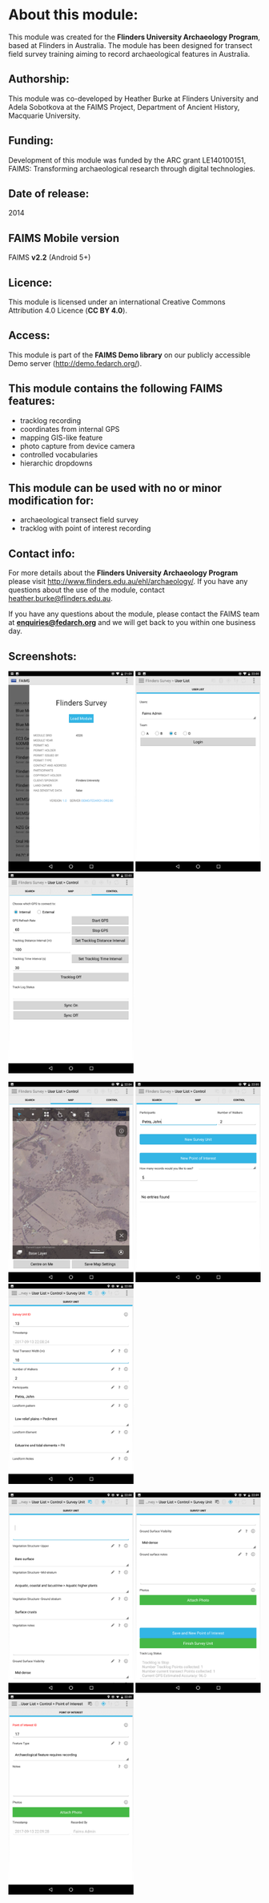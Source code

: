 # About this module:
This module was created for the **Flinders University Archaeology Program**, based at Flinders in Australia. The module has been designed for transect field survey training aiming to record archaeological features in Australia.

## Authorship:
This module was co-developed by Heather Burke at Flinders University and Adela Sobotkova at the FAIMS Project, Department of Ancient History, Macquarie University.

## Funding:
Development of this module was funded by the ARC grant LE140100151, FAIMS: Transforming archaeological research through digital technologies.


## Date of release:
2014 

## FAIMS Mobile version
FAIMS **v2.2** (Android 5+)

## Licence:
This module is licensed under an international Creative Commons Attribution 4.0 Licence (**CC BY 4.0**).

## Access:
This module is part of the **FAIMS Demo library** on our publicly accessible Demo server (http://demo.fedarch.org/). 

## This module contains the following FAIMS features:
* tracklog recording
* coordinates from internal GPS
* mapping GIS-like feature
* photo capture from device camera
* controlled vocabularies
* hierarchic dropdowns

## This module can be used with no or minor modification for:
* archaeological transect field survey
* tracklog with point of interest recording

## Contact info:
For more details about the **Flinders University Archaeology Program** please visit http://www.flinders.edu.au/ehl/archaeology/. If you have any questions about the use of the module, contact heather.burke@flinders.edu.au.

If you have any questions about the module, please contact the FAIMS team at **enquiries@fedarch.org** and we will get back to you within one business day.

## Screenshots:

<p align="left">
  <img src="https://github.com/FAIMS/Flinders-Survey/blob/master/screenshots/Screenshot_20170913-215950.png" width="250"/>
  <img src="https://github.com/FAIMS/Flinders-Survey/blob/master/screenshots/Screenshot_20170913-220031.png" width="250"/>
  <img src="https://github.com/FAIMS/Flinders-Survey/blob/master/screenshots/Screenshot_20170913-220341.png" width="250"/>
</p>

<p align="left">
  <img src="https://github.com/FAIMS/Flinders-Survey/blob/master/screenshots/Screenshot_20170913-220424.png" width="250"/>
  <img src="https://github.com/FAIMS/Flinders-Survey/blob/master/screenshots/Screenshot_20170913-220502.png" width="250"/>
  <img src="https://github.com/FAIMS/Flinders-Survey/blob/master/screenshots/Screenshot_20170913-220840.png" width="250"/>
</p>

<p align="left">
  <img src="https://github.com/FAIMS/Flinders-Survey/blob/master/screenshots/Screenshot_20170913-220856.png" width="250"/>
  <img src="https://github.com/FAIMS/Flinders-Survey/blob/master/screenshots/Screenshot_20170913-220916.png" width="250"/>
  <img src="https://github.com/FAIMS/Flinders-Survey/blob/master/screenshots/Screenshot_20170913-220938.png" width="250"/>
</p>

